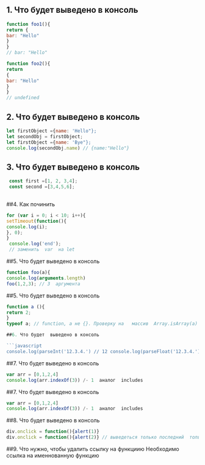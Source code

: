 ## 1. Что будет выведено в консоль

```javascript
function foo1(){
return {
bar: "Hello"
}
}
// bar: "Hello"

function foo2(){
return 
{
bar: "Hello"
}
}
// undefined
```
## 2. Что будет выведено в консоль


```javascript
let firstObject ={name: 'Hello"};
let secondObj = firstObject;
let firstObject ={name: 'Bye"};
console.log(secondObj.name) // {name:"Hello"}   
```

## 3. Что будет выведено в консоль

```javascript
 const first =[1, 2, 3,4];
 const second =[3,4,5,6];
 
```

##4. Как починить

```javascript
for (var i = 0; i < 10; i++){
setTimeout(function(){
console.log(i);
}, 0);
}
 console.log('end');
 // заменить  var  на let
```

##5. Что будет  выведено в консоль

```javascript
function foo(a){
console.log(arguments.length)
foo(1,2,3); // 3  аргумента
```

##5. Что будет  выведено в консоль

```javascript
function а (){
return 2;
}
typeof a; // function, а не {}. Проверку на   массив  Array.isArray(a) //  вернет либо   true  либо  false 

##6. Что будет  выведено в консоль

```javascript
console.log(parseInt('12.3.4.') // 12 console.log(parseFloat('12.3.4.') // 12.3
```

##7. Что будет  выведено в консоль

```javascript
var arr = [0,1,2,4]
console.log(arr.indexOf(3)) /- 1  аналог  includes
```

##7. Что будет  выведено в консоль

```javascript
var arr = [0,1,2,4]
console.log(arr.indexOf(3)) /- 1  аналог  includes
```

##8. Что будет  выведено в консоль

```javascript
div.onclick = function(){alert(1)}
div.onclick = function(){alert(2)} // выведеться только последний  только последний.
```
##9. Что нужно, чтобы удалить ссылку на функциию
Необходимо ссылка на именнованную функцию

